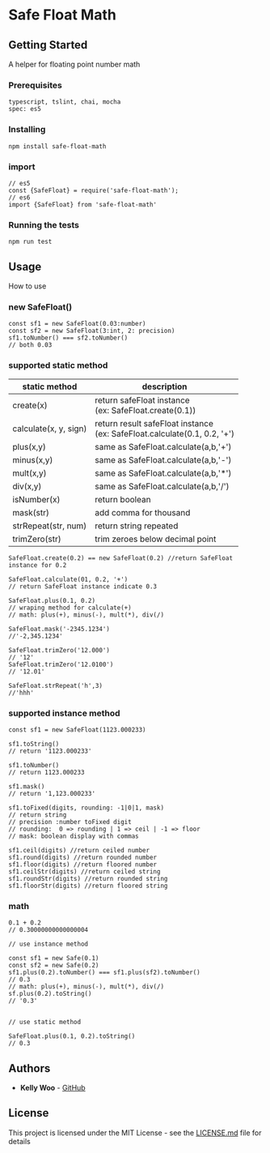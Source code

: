 # Safe Float Math

## Getting Started

A helper for floating point number math

### Prerequisites

```
typescript, tslint, chai, mocha
spec: es5
```

### Installing

```
npm install safe-float-math
```

### import

```
// es5
const {SafeFloat} = require('safe-float-math');
// es6
import {SafeFloat} from 'safe-float-math'
```

### Running the tests

```
npm run test
```

## Usage

How to use

### new SafeFloat()
```
const sf1 = new SafeFloat(0.03:number) 
const sf2 = new SafeFloat(3:int, 2: precision)
sf1.toNumber() === sf2.toNumber()
// both 0.03

```

### supported static method

| static method | description |
| ------------- | ------------- |
| create(x)  | return safeFloat instance<br />(ex: SafeFloat.create(0.1)) |
| calculate(x, y, sign)  | return result safeFloat instance<br />(ex: SafeFloat.calculate(0.1, 0.2, '+')  |
|plus(x,y)| same as SafeFloat.calculate(a,b,'+')|
|minus(x,y)| same as SafeFloat.calculate(a,b,'-')|
|mult(x,y)| same as SafeFloat.calculate(a,b,'*')|
|div(x,y)| same as SafeFloat.calculate(a,b,'/')|
|isNumber(x)| return boolean|
|mask(str)| add comma for thousand |
|strRepeat(str, num)| return string repeated|
|trimZero(str)| trim zeroes below decimal point|
```
SafeFloat.create(0.2) == new SafeFloat(0.2) //return SafeFloat instance for 0.2

SafeFloat.calculate(01, 0.2, '+') 
// return SafeFloat instance indicate 0.3

SafeFloat.plus(0.1, 0.2) 
// wraping method for calculate(+)
// math: plus(+), minus(-), mult(*), div(/)

SafeFloat.mask('-2345.1234')
//'-2,345.1234'

SafeFloat.trimZero('12.000') 
// '12'
SafeFloat.trimZero('12.0100')
// '12.01'

SafeFloat.strRepeat('h',3)
//'hhh'

```

### supported instance method
```
const sf1 = new SafeFloat(1123.000233)

sf1.toString() 
// return '1123.000233'

sf1.toNumber() 
// return 1123.000233

sf1.mask() 
// return '1,123.000233'

sf1.toFixed(digits, rounding: -1|0|1, mask) 
// return string
// precision :number toFixed digit
// rounding:  0 => rounding | 1 => ceil | -1 => floor
// mask: boolean display with commas

sf1.ceil(digits) //return ceiled number
sf1.round(digits) //return rounded number
sf1.floor(digits) //return floored number
sf1.ceilStr(digits) //return ceiled string
sf1.roundStr(digits) //return rounded string
sf1.floorStr(digits) //return floored string
```

### math
```
0.1 + 0.2 
// 0.30000000000000004

// use instance method

const sf1 = new Safe(0.1)
const sf2 = new Safe(0.2)
sf1.plus(0.2).toNumber() === sf1.plus(sf2).toNumber()
// 0.3
// math: plus(+), minus(-), mult(*), div(/)
sf.plus(0.2).toString()
// '0.3'


// use static method

SafeFloat.plus(0.1, 0.2).toString()
// 0.3

```

## Authors

* **Kelly Woo** - [GitHub](https://github.com/kellywoo)

## License

This project is licensed under the MIT License - see the [LICENSE.md](https://github.com/kellywoo/safe-float-math/blob/master/README.md) file for details

